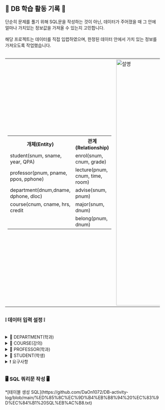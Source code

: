 <h2> 📃 DB 학습 활동 기록 📃 </h2>

단순히 문제를 풀기 위해 SQL문을 작성하는 것이 아닌, 데이터가 주어졌을 때 그 안에 얼마나 가치있는 정보값을 가져올 수 있는지 고민합니다. </br>
</br>
해당 프로젝트는 데이터를 직접 입렵하였으며, 한정된 데이터 안에서 가치 있는 정보를 가져오도록 작업했습니다.
<br>
</br>
<table>
  <tr>
    <td>
      <table>
        <tr>
          <th>개체(Entity)</th>
          <th>관계(Relationship)</th>
        </tr>
        <tr><td>student(snum, sname, year, QPA)</td><td>enrol(snum, cnum, grade)</td></tr>
        <tr><td>professor(pnum, pname, ppos, pphone)</td><td>lecture(pnum, cnum, time, room)</td></tr>
        <tr><td>department(dnum,dname, dphone, dloc)</td><td>advise(snum, pnum)</td></tr>
        <tr><td>course(cnum, cname, hrs, credit</td><td>major(snum, dnum)</td></tr>
        <tr><td></td><td>belong(pnum, dnum)</td></tr>
      </table>
    </td>
    <td>
      <img src="https://github.com/user-attachments/assets/c8242a44-4ae4-4a2a-8161-03098276004c" alt="설명" width="800" />
    </td>
  </tr>
</table>




<h2></h2>

<h3> ❕ 데이터 입력 설정 ❕ </h3>
</br>
<details>
<summary>📝 DEPARTMENT(학과) </summary>
  <h2></h2>
<div markdown="1">

- 스마트it과(3), 식품영양과(3), 유아교육과(3), 섬유패디과(2), 문예창작과(2) 총 5개의 학과를 선정하므로 5개의 카디널리티가 생성된다.
- dloc 설정 시 앞 2자리의 건물번호, 뒤 3자리 호실번호로 설정한다.
- dnum과 PROFESSOR의 belong은 같은 값이 들어간다.

</div>
</details>

<details>
<summary>📝 COURSE(강의) </summary>
  <h2></h2>
<div markdown="1">

- 각 학년마다 3과목이 개설되고 각 학년마다 2개의 반으로 구성된다. 
  </br></br>
  &nbsp; &nbsp; &nbsp; &nbsp; &nbsp; 3년제 학과: 3학년 * 3과목 * 2반 = 18과목</BR>
  &nbsp; &nbsp; &nbsp; &nbsp; &nbsp; 2년제 학과: 2학년 * 3과목 * 2반 = 12과목</BR>
  &nbsp; &nbsp; &nbsp; &nbsp; &nbsp; 18 * 3 + 12 * 2 = 78이므로, 총 78개의 카디널리티가 생성된다.
    <h2></h2>
- cnum 설정시 1, 2번째자리 개설 번호, 3번째 수강학년 번호, 4번째 해당 학기의 과목번호, 5번째 A, B 각 반을 나타내는 1, 2로 설정한다.
- hrs와 credit은 해당 강의 시간과 학점이 다른 경우가 있으므로 따로 구분해 생성한다.
</div>
</details>

<details>
<summary>📝 PROFESSOR(학과) </summary>
  <h2></h2>
<div markdown="1">

- 3년제 학과의 교수는 9명, 2년제 학과의 교수는 6명| 3 * 9 + 2 * 6 = 39이므로 총 39개의 카디널리티가 생성된다.
- PROFESSOR의 ppos 설정 시 1번째자리 직급 (정교수 1, 부교수 2, 조교수3, 전임강사 4) 2번째 호부 (1~9),
  </br>  전임강사는 실제 데이터베이스에 표현하지 않을 것으로 설정한다.
  </br>
- dphone 설정 시 학과 전화번호가 0으로 끝나므로 앞 3자리는 학과번호와 같되, 교수번호 마지막 자리에 1에서 9까지의 숫자를 할당한다.
  </br> 단, 2년제일 경우 1에서 6을 할당한다.
- 3년제 학과의 교수는 9명, 2년제 학과의 교수는 6명이지만 각 반 수는 6, 4이다.
  </br> 즉, 모든 교수가 다 지도교수로 들어가는 것은 아니며, 지도교수가 아닐 경우 강의전담교수라는 것에 유의한다.

</div>
</details>

<details>
<summary>📝 STUDENT(학생) </summary>
  <h2></h2>
<div markdown="1">

- 한 반에 3명씩 들어가므로
  </br></br>
  &nbsp; &nbsp; &nbsp; &nbsp; &nbsp; 3년제 학과: 3학년 * 2반 * 3명 = 18명</BR>
  &nbsp; &nbsp; &nbsp; &nbsp; &nbsp; 2년제 학과: 2학년 * 2반 * 3명 = 12명</BR>
  &nbsp; &nbsp; &nbsp; &nbsp; &nbsp; 18 * 3 + 12 * 2 = 78이므로 총 78개의 카디널리티가 생성된다.
    <h2></h2>
- STUDENT의 qpa는 학점의 소수 둘째자리까지 표현하도록 한다.

</div>
</details>

<details>
<summary>❗ 요구사항 </summary>
<div markdown="1">

- 학생은 한 명의 지도교수를 가진다.
- 학생은 한 학과에 속한다.
- 학생은 여러 강의를 들을 수 있고 여러 학생이 강의를 듣는다.
- 교수는 여러 과목을 수업할 수 있다.
- 교수는 한 학과에 속한다.

</div>
</details>

<h2></h2>

<h3> 🖥 SQL 쿼리문 작성 🖥 </h3>
*[테이블 생성 SQL](https://github.com/DaOn1072/DB-activity-log/blob/main/%ED%85%8C%EC%9D%B4%EB%B8%94%20%EC%83%9D%EC%84%B1%20SQL%EB%AC%B8.txt)







